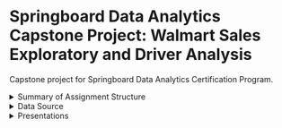 # Springboard Data Analytics Capstone Project:  Walmart Sales Exploratory and Driver Analysis
Capstone project for Springboard Data Analytics Certification Program.
<details>
<summary> Summary of Assignment Structure </summary>
This capstone project is a showcase of various technical skills, presentation capabilities, and analytical techniques learned through the course.

The assignment consisted of three primary steps.
1. Locate data source
2. Prepare and analyze data
3. Present analysis
</details>

<details>
<summary> Data Source </summary>
SAHU, A. K. (2023, April). Walmart Data Analysis and Forecasting. Kaggle. https://www.kaggle.com/datasets/asahu40/walmart-data-analysis-and-forcasting 
</details>

<details>
<summary> Presentations </summary>
  <b>Mock Internal Presentation</b><br>
  A mock-internal presentation with intended auidence of other data analysts.  Presentation of process and prospective visualizations constructed and presented with PowerPoint.<br>
  <u>Presentation Link</u>: <i>link coming soon</i><br>
  <br>
  <b>Mock External Presentation</b>
  Final visualizations and resulting key findings, insights, and recommendations constructed and presented in Tableau. <br>
  <u>Presentation Link:</u> <i>link coming soon</i>
</details>
